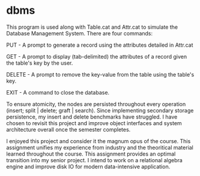 # dbms
This program is used along with Table.cat and Attr.cat to simulate the Database Management System. There are four commands:

  PUT     - A prompt to generate a record using the attributes detailed in Attr.cat

  GET     - A prompt to display (tab-delimited) the attributes of a record given the table's key by the user.
   
  DELETE  - A prompt to remove the key-value from the table using the table's key.
  
  EXIT    - A command to close the database.

To ensure atomicity, the nodes are persisted throughout every operation (insert; split | delete; graft | search). Since implementing secondary storage persistence, my insert and delete benchmarks have struggled. I have chosen to revisit this project and improve object interfaces and system architecture overall once the semester completes.

I enjoyed this project and consider it the magnum opus of the course. This assignment unifies my experience from industry and the theoritical material learned throughout the course. This assignment provides an optimal transition into my senior project. I intend to work on a relational algebra engine and improve disk IO for modern data-intensive application.
